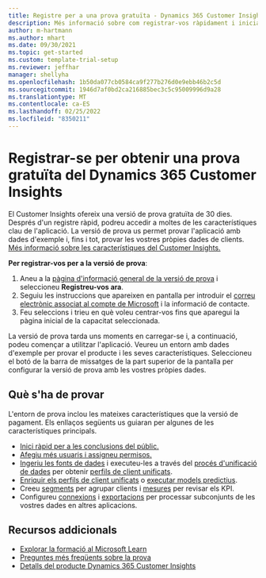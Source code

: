 ```yaml
---
title: Registre per a una prova gratuïta - Dynamics 365 Customer Insights
description: Més informació sobre com registrar-vos ràpidament i iniciar una versió de prova gratuïta del Customer Insights. Exploreu l'aplicació i cerqueu més recursos d'aprenentatge.
author: m-hartmann
ms.author: mhart
ms.date: 09/30/2021
ms.topic: get-started
ms.custom: template-trial-setup
ms.reviewer: jeffhar
manager: shellyha
ms.openlocfilehash: 1b50da077cb0584ca9f277b276d0e9ebb46b2c5d
ms.sourcegitcommit: 1946d7af0bd2ca216885bec3c5c95009996d9a28
ms.translationtype: MT
ms.contentlocale: ca-ES
ms.lasthandoff: 02/25/2022
ms.locfileid: "8350211"
---
```

# <a name="sign-up-for-a-free-dynamics-365-customer-insights-trial"></a>Registrar-se per obtenir una prova gratuïta del Dynamics 365 Customer Insights

El Customer Insights ofereix una versió de prova gratuïta de 30 dies. Després d'un registre ràpid, podreu accedir a moltes de les característiques clau de l'aplicació. La versió de prova us permet provar l'aplicació amb dades d'exemple i, fins i tot, provar les vostres pròpies dades de clients. [Més informació sobre les característiques del Customer Insights.](overview.md)

**Per registrar-vos per a la versió de prova**:

1. Aneu a la [pàgina d'informació general de la versió de prova](https://dynamics.microsoft.com/get-started/?appname=customerinsights) i seleccioneu **Registreu-vos ara**.
1. Seguiu les instruccions que apareixen en pantalla per introduir el [correu electrònic associat al compte de Microsoft](https://support.microsoft.com/windows/what-is-a-microsoft-account-4a7c48e9-ff5a-e9c6-5a5c-1a57d66c3bfa) i la informació de contacte.
1. Feu seleccions i trieu en què voleu centrar-vos fins que aparegui la pàgina inicial de la capacitat seleccionada.

La versió de prova tarda uns moments en carregar-se i, a continuació, podeu començar a utilitzar l'aplicació. Veureu un entorn amb dades d'exemple per provar el producte i les seves característiques. Seleccioneu el botó de la barra de missatges de la part superior de la pantalla per configurar la versió de prova amb les vostres pròpies dades.

## <a name="what-to-try"></a>Què s'ha de provar

L'entorn de prova inclou les mateixes característiques que la versió de pagament. Els enllaços següents us guiaran per algunes de les característiques principals.

- [Inici ràpid per a les conclusions del públic.](audience-insights/get-started.md)
- [Afegiu més usuaris i assigneu permisos.](audience-insights/permissions.md)
- [Ingeriu les fonts de dades](audience-insights/data-sources.md) i executeu-les a través del [procés d'unificació de dades](audience-insights/data-unification.md) per obtenir [perfils de client unificats](audience-insights/customer-profiles.md).
- [Enriquir els perfils de client unificats](audience-insights/enrichment-hub.md) o [executar models predictius](audience-insights/predictions-overview.md).
- Creeu [segments](audience-insights/segments.md) per agrupar clients i [mesures](audience-insights/measures.md) per revisar els KPI.
- Configureu [connexions](audience-insights/connections.md) i [exportacions](audience-insights/export-destinations.md) per processar subconjunts de les vostres dades en altres aplicacions.

## <a name="additional-resources"></a>Recursos addicionals

- [Explorar la formació al Microsoft Learn](/learn/browse/?filter-products=dynamics-dynamics-cust-insights)
- [Preguntes més freqüents sobre la prova](trial-faq.md)
- [Detalls del producte Dynamics 365 Customer Insights](https://dynamics.microsoft.com/ai/customer-insights/)
